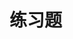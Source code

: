 <!--
 * @Author: your name
 * @Date: 2021-07-07 17:20:57
 * @LastEditTime: 2021-07-07 17:20:57
 * @LastEditors: Please set LastEditors
 * @Description: In User Settings Edit
 * @FilePath: \Introduction-to-Algorithms\exercise\README.md
-->
# 练习题  
